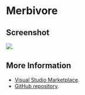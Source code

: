 # Merbivore



## Screenshot
![](https://raw.githubusercontent.com/gerane/VSCodeThemes/master/gerane.Theme-Merbivore/screenshot.png).


## More Information
* [Visual Studio Marketplace](https://marketplace.visualstudio.com/items/gerane.Theme-Merbivore).
* [GitHub repository](https://github.com/gerane/VSCodeThemes).
